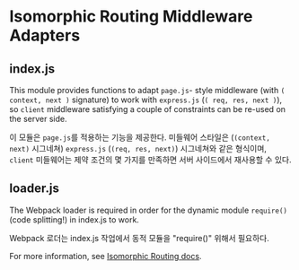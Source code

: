 Isomorphic Routing Middleware Adapters
======================================

## index.js

This module provides functions to adapt `page.js`- style middleware (with
`( context, next )` signature) to work with `express.js` (`( req, res, next )`),
so `client` middleware satisfying a couple of constraints can be re-used on the
server side.

이 모듈은 `page.js`를 적용하는 기능을 제공한다. 미들웨어 스타일은 (`(context, next)` 시그네쳐) `express.js` (`(req, res, next)`) 시그네쳐와 같은 형식이며, `client` 미들웨어는 제약 조건의 몇 가지를 만족하면 서버 사이드에서 재사용할 수 있다.

## loader.js

The Webpack loader is required in order for the dynamic module `require()`
(code splitting!) in index.js to work.

Webpack 로더는 index.js 작업에서 동적 모듈을 "require()" 위해서 필요하다.

For more information, see [Isomorphic Routing docs](docs/isomorphic-routing.md).
